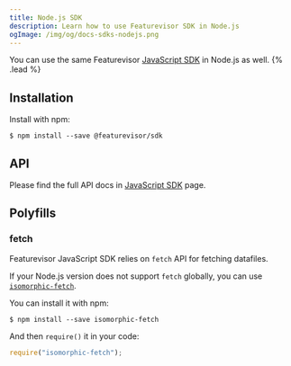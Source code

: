 ```yaml
---
title: Node.js SDK
description: Learn how to use Featurevisor SDK in Node.js
ogImage: /img/og/docs-sdks-nodejs.png
---
```


You can use the same Featurevisor [JavaScript SDK](/docs/sdks/javascript) in Node.js as well. {% .lead %}

## Installation

Install with npm:

```
$ npm install --save @featurevisor/sdk
```

## API

Please find the full API docs in [JavaScript SDK](/docs/sdks/javascript) page.

## Polyfills

### fetch

Featurevisor JavaScript SDK relies on `fetch` API for fetching datafiles.

If your Node.js version does not support `fetch` globally, you can use [`isomorphic-fetch`](https://www.npmjs.com/package/isomorphic-fetch).

You can install it with npm:

```
$ npm install --save isomorphic-fetch
```

And then `require()` it in your code:

```js
require("isomorphic-fetch");
```
